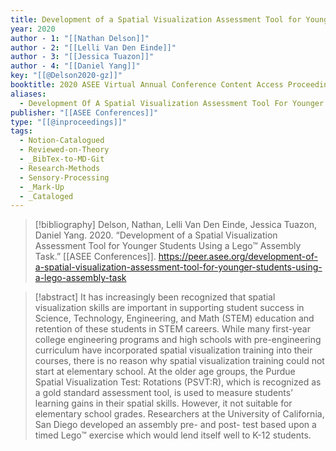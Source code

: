 ```yaml
---
title: Development of a Spatial Visualization Assessment Tool for Younger Students Using a Lego™ Assembly Task
year: 2020
author - 1: "[[Nathan Delson]]"
author - 2: "[[Lelli Van Den Einde]]"
author - 3: "[[Jessica Tuazon]]"
author - 4: "[[Daniel Yang]]"
key: "[[@Delson2020-gz]]"
booktitle: 2020 ASEE Virtual Annual Conference Content Access Proceedings
aliases:
  - Development Of A Spatial Visualization Assessment Tool For Younger Students Using A Lego™ Assembly Task
publisher: "[[ASEE Conferences]]"
type: "[[@inproceedings]]"
tags:
  - Notion-Catalogued
  - Reviewed-on-Theory
  - _BibTex-to-MD-Git
  - Research-Methods
  - Sensory-Processing
  - _Mark-Up
  - _Cataloged
---
```


> [!bibliography]
> Delson, Nathan, Lelli Van Den Einde, Jessica Tuazon, Daniel Yang. 2020. “Development of a Spatial Visualization Assessment Tool for Younger Students Using a Lego™ Assembly Task.” [[ASEE Conferences]]. https://peer.asee.org/development-of-a-spatial-visualization-assessment-tool-for-younger-students-using-a-lego-assembly-task

> [!abstract]
> It has increasingly been recognized that spatial visualization skills are important in supporting student success in Science, Technology, Engineering, and Math (STEM) education and retention of these students in STEM careers. While many first-year college engineering programs and high schools with pre-engineering curriculum have incorporated spatial visualization training into their courses, there is no reason why spatial visualization training could not start at elementary school. At the older age groups, the Purdue Spatial Visualization Test: Rotations (PSVT:R), which is recognized as a gold standard assessment tool, is used to measure students’ learning gains in their spatial skills. However, it not suitable for elementary school grades. Researchers at the University of California, San Diego developed an assembly pre- and post- test based upon a timed Lego™ exercise which would lend itself well to K-12 students.